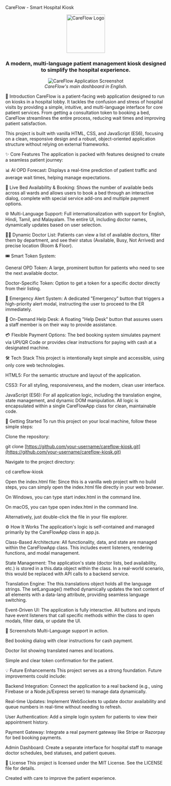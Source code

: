 CareFlow - Smart Hospital Kiosk
<p align="center">
<img src="https://www.google.com/search?q=https://i.imgur.com/8F9b6gG.png" alt="CareFlow Logo" width="120">
</p>

<h3 align="center">A modern, multi-language patient management kiosk designed to simplify the hospital experience.</h3>

<p align="center">
<img src="https://www.google.com/search?q=https://i.imgur.com/UaTc3g1.png" alt="CareFlow Application Screenshot">
<br>
<em>CareFlow's main dashboard in English.</em>
</p>

🌟 Introduction
CareFlow is a patient-facing web application designed to run on kiosks in a hospital lobby. It tackles the confusion and stress of hospital visits by providing a simple, intuitive, and multi-language interface for core patient services. From getting a consultation token to booking a bed, CareFlow streamlines the entire process, reducing wait times and improving patient satisfaction.

This project is built with vanilla HTML, CSS, and JavaScript (ES6), focusing on a clean, responsive design and a robust, object-oriented application structure without relying on external frameworks.

✨ Core Features
The application is packed with features designed to create a seamless patient journey:

📊 AI OPD Forecast: Displays a real-time prediction of patient traffic and average wait times, helping manage expectations.

🛌 Live Bed Availability & Booking: Shows the number of available beds across all wards and allows users to book a bed through an interactive dialog, complete with special service add-ons and multiple payment options.

🌐 Multi-Language Support: Full internationalization with support for English, Hindi, Tamil, and Malayalam. The entire UI, including doctor names, dynamically updates based on user selection.

👨‍⚕️ Dynamic Doctor List: Patients can view a list of available doctors, filter them by department, and see their status (Available, Busy, Not Arrived) and precise location (Room & Floor).

🎟️ Smart Token System:

General OPD Token: A large, prominent button for patients who need to see the next available doctor.

Doctor-Specific Token: Option to get a token for a specific doctor directly from their listing.

🚨 Emergency Alert System: A dedicated "Emergency" button that triggers a high-priority alert modal, instructing the user to proceed to the ER immediately.

👋 On-Demand Help Desk: A floating "Help Desk" button that assures users a staff member is on their way to provide assistance.

💳 Flexible Payment Options: The bed booking system simulates payment via UPI/QR Code or provides clear instructions for paying with cash at a designated machine.

🛠️ Tech Stack
This project is intentionally kept simple and accessible, using only core web technologies.

HTML5: For the semantic structure and layout of the application.

CSS3: For all styling, responsiveness, and the modern, clean user interface.

JavaScript (ES6): For all application logic, including the translation engine, state management, and dynamic DOM manipulation. All logic is encapsulated within a single CareFlowApp class for clean, maintainable code.

🚀 Getting Started
To run this project on your local machine, follow these simple steps:

Clone the repository:

git clone [https://github.com/your-username/careflow-kiosk.git](https://github.com/your-username/careflow-kiosk.git)

Navigate to the project directory:

cd careflow-kiosk

Open the index.html file:
Since this is a vanilla web project with no build steps, you can simply open the index.html file directly in your web browser.

On Windows, you can type start index.html in the command line.

On macOS, you can type open index.html in the command line.

Alternatively, just double-click the file in your file explorer.

⚙️ How It Works
The application's logic is self-contained and managed primarily by the CareFlowApp class in app.js.

Class-Based Architecture: All functionality, data, and state are managed within the CareFlowApp class. This includes event listeners, rendering functions, and modal management.

State Management: The application's state (doctor lists, bed availability, etc.) is stored in a this.data object within the class. In a real-world scenario, this would be replaced with API calls to a backend service.

Translation Engine: The this.translations object holds all the language strings. The setLanguage() method dynamically updates the text content of all elements with a data-lang attribute, providing seamless language switching.

Event-Driven UI: The application is fully interactive. All buttons and inputs have event listeners that call specific methods within the class to open modals, filter data, or update the UI.

📸 Screenshots
Multi-Language support in action.

Bed booking dialog with clear instructions for cash payment.

Doctor list showing translated names and locations.

Simple and clear token confirmation for the patient.

💡 Future Enhancements
This project serves as a strong foundation. Future improvements could include:

Backend Integration: Connect the application to a real backend (e.g., using Firebase or a Node.js/Express server) to manage data dynamically.

Real-time Updates: Implement WebSockets to update doctor availability and queue numbers in real-time without needing to refresh.

User Authentication: Add a simple login system for patients to view their appointment history.

Payment Gateway: Integrate a real payment gateway like Stripe or Razorpay for bed booking payments.

Admin Dashboard: Create a separate interface for hospital staff to manage doctor schedules, bed statuses, and patient queues.

📄 License
This project is licensed under the MIT License. See the LICENSE file for details.

Created with care to improve the patient experience.